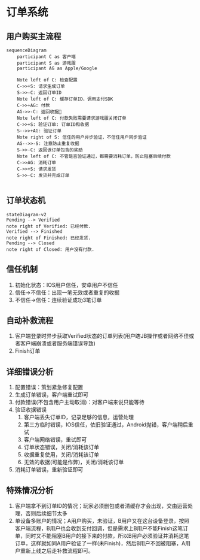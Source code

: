 # 订单系统

## 用户购买主流程

```mermaid
sequenceDiagram
    participant C as 客户端
    participant S as 游戏服
    participant AG as Apple/Google
    
    Note left of C: 检查配置
    C->>+S: 请求生成订单
    S->>-C: 返回订单ID
    Note left of C: 缓存订单ID，调用支付SDK
    C->>+AG: 付款
    AG->>-C: 返回收据🧾
    Note left of C: 付款失败需要请求游戏服关闭订单
    C->>+S: 验证订单: 订单ID和收据
    S-->>+AG: 验证订单
    Note right of S: 信任的用户异步验证，不信任用户同步验证
    AG-->>-S: 注意防止重复收据
    S->>-C: 返回该订单包含的奖励
    Note left of C: 不管是否验证通过，都需要消耗订单，防止阻塞后续付款
    C->>AG: 消耗订单
    C->>+S: 请求发货
    S->>-C: 发货并完成订单
    
```

## 订单状态机

```mermaid
stateDiagram-v2
Pending --> Verified
note right of Verified: 已经付款.
Verified --> Finished
note right of Finished: 已经发货.
Pending --> Closed
note right of Closed: 用户没有付款.

```

## 信任机制

1. 初始化状态：IOS用户信任，安卓用户不信任
2. 信任->不信任：出现一笔无效或者重复的收据
3. 不信任->信任：连续验证成功3笔订单



## 自动补救流程

1. 客户端登录时异步获取Verified状态的订单列表(用户瞎JB操作或者网络不佳或者客户端崩溃或者服务端错误导致)
2. Finish订单



## 详细错误分析

1. 配置错误：策划紧急修复配置
2. 生成订单错误，客户端重试即可
3. 付款错误(不包含用户主动取消)：对客户端来说只能等待
4. 验证收据错误
   1. 客户端丢失订单ID，记录足够的信息，运营处理
   2. 第三方临时错误，IOS信任，依旧验证通过，Android抛错，客户端稍后重试
   3. 客户端网络错误，重试即可
   4. 订单状态错误，关闭/消耗该订单
   5. 收据重复使用，关闭/消耗该订单
   6. 无效的收据(可能是作弊)，关闭/消耗该订单
5. 消耗订单错误，重新验证即可



## 特殊情况分析

1. 客户端拿不到订单ID的情况；玩家必须删包或者清缓存才会出现，交由运营处理，否则后续细节太多
2. 单设备多账户的情况；A用户购买，未验证，B用户又在这台设备登录，按照客户端流程，B用户也会收到支付回调，但是需求上B用户不能Finish这笔订单，同时又不能阻塞B用户的接下来的付款，所以B用户必须验证并消耗这笔订单，这样就如同A用户验证了一样(未Finish)，然后B用户不回被阻塞，A用户重新上线之后走补救流程即可。